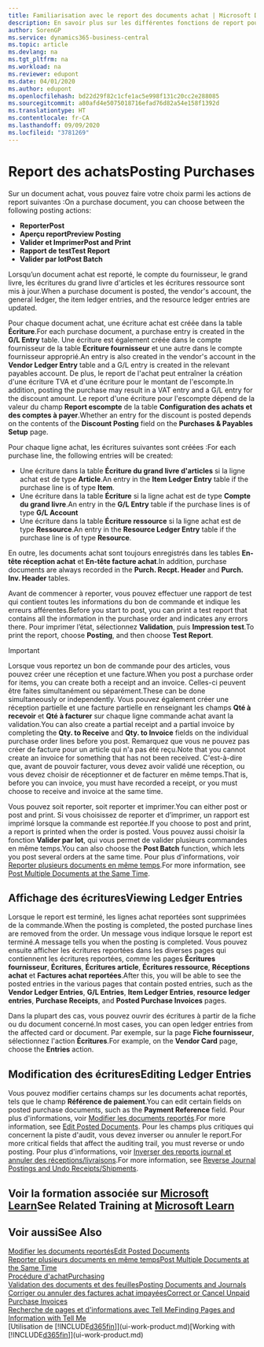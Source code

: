 ```yaml
---
title: Familiarisation avec le report des documents achat | Microsoft Docs
description: En savoir plus sur les différentes fonctions de report pour reporter des documents achat et la manière de mettre à jour les documents reportés.
author: SorenGP
ms.service: dynamics365-business-central
ms.topic: article
ms.devlang: na
ms.tgt_pltfrm: na
ms.workload: na
ms.reviewer: edupont
ms.date: 04/01/2020
ms.author: edupont
ms.openlocfilehash: bd22d29f82c1cfe1ac5e998f131c20cc2e288085
ms.sourcegitcommit: a80afd4e5075018716efad76d82a54e158f1392d
ms.translationtype: HT
ms.contentlocale: fr-CA
ms.lasthandoff: 09/09/2020
ms.locfileid: "3781269"
---
```

# <a name="posting-purchases"></a><span data-ttu-id="254a5-103">Report des achats</span><span class="sxs-lookup"><span data-stu-id="254a5-103">Posting Purchases</span></span>
<span data-ttu-id="254a5-104">Sur un document achat, vous pouvez faire votre choix parmi les actions de report suivantes :</span><span class="sxs-lookup"><span data-stu-id="254a5-104">On a purchase document, you can choose between the following posting actions:</span></span>

* <span data-ttu-id="254a5-105">**Reporter**</span><span class="sxs-lookup"><span data-stu-id="254a5-105">**Post**</span></span>
* <span data-ttu-id="254a5-106">**Aperçu report**</span><span class="sxs-lookup"><span data-stu-id="254a5-106">**Preview Posting**</span></span>
* <span data-ttu-id="254a5-107">**Valider et Imprimer**</span><span class="sxs-lookup"><span data-stu-id="254a5-107">**Post and Print**</span></span>
* <span data-ttu-id="254a5-108">**Rapport de test**</span><span class="sxs-lookup"><span data-stu-id="254a5-108">**Test Report**</span></span>
* <span data-ttu-id="254a5-109">**Valider par lot**</span><span class="sxs-lookup"><span data-stu-id="254a5-109">**Post Batch**</span></span>

<span data-ttu-id="254a5-110">Lorsqu’un document achat est reporté, le compte du fournisseur, le grand livre, les écritures du grand livre d'articles et les écritures ressource sont mis à jour.</span><span class="sxs-lookup"><span data-stu-id="254a5-110">When a purchase document is posted, the vendor's account, the general ledger, the item ledger entries, and the resource ledger entries  are updated.</span></span>

<span data-ttu-id="254a5-111">Pour chaque document achat, une écriture achat est créée dans la table **Écriture**.</span><span class="sxs-lookup"><span data-stu-id="254a5-111">For each purchase document, a purchase entry is created in the **G/L Entry** table.</span></span> <span data-ttu-id="254a5-112">Une écriture est également créée dans le compte fournisseur de la table **Ecriture fournisseur** et une autre dans le compte fournisseur approprié.</span><span class="sxs-lookup"><span data-stu-id="254a5-112">An entry is also created in the vendor's account in the **Vendor Ledger Entry** table and a G/L entry is created in the relevant payables account.</span></span> <span data-ttu-id="254a5-113">De plus, le report de l'achat peut entraîner la création d'une écriture TVA et d'une écriture pour le montant de l'escompte.</span><span class="sxs-lookup"><span data-stu-id="254a5-113">In addition, posting the purchase may result in a VAT entry and a G/L entry for the discount amount.</span></span> <span data-ttu-id="254a5-114">Le report d'une écriture pour l'escompte dépend de la valeur du champ **Report escompte** de la table **Configuration des achats et des comptes à payer**.</span><span class="sxs-lookup"><span data-stu-id="254a5-114">Whether an entry for the discount is posted depends on the contents of the **Discount Posting** field on the **Purchases & Payables Setup** page.</span></span>

<span data-ttu-id="254a5-115">Pour chaque ligne achat, les écritures suivantes sont créées :</span><span class="sxs-lookup"><span data-stu-id="254a5-115">For each purchase line, the following entries will be created:</span></span>
- <span data-ttu-id="254a5-116">Une écriture dans la table **Écriture du grand livre d'articles** si la ligne achat est de type **Article**.</span><span class="sxs-lookup"><span data-stu-id="254a5-116">An entry in the **Item Ledger Entry** table if the purchase line is of type **Item**.</span></span>
- <span data-ttu-id="254a5-117">Une écriture dans la table **Écriture** si la ligne achat est de type **Compte du grand livre**.</span><span class="sxs-lookup"><span data-stu-id="254a5-117">An entry in the **G/L Entry** table if the purchase lines is of type **G/L Account**</span></span>
- <span data-ttu-id="254a5-118">Une écriture dans la table **Écriture ressource** si la ligne achat est de type **Ressource**.</span><span class="sxs-lookup"><span data-stu-id="254a5-118">An entry in the **Resource Ledger Entry** table if the purchase line is of type **Resource**.</span></span>

<span data-ttu-id="254a5-119">En outre, les documents achat sont toujours enregistrés dans les tables **En-tête réception achat** et **En-tête facture achat**.</span><span class="sxs-lookup"><span data-stu-id="254a5-119">In addition, purchase documents are always recorded in the **Purch. Recpt. Header** and **Purch. Inv. Header** tables.</span></span>

<span data-ttu-id="254a5-120">Avant de commencer à reporter, vous pouvez effectuer une rapport de test qui contient toutes les informations du bon de commande et indique les erreurs afférentes.</span><span class="sxs-lookup"><span data-stu-id="254a5-120">Before you start to post, you can print a test report that contains all the information in the purchase order and indicates any errors there.</span></span> <span data-ttu-id="254a5-121">Pour imprimer l’état, sélectionnez **Validation**, puis **Impression test**.</span><span class="sxs-lookup"><span data-stu-id="254a5-121">To print the report, choose **Posting**, and then choose **Test Report**.</span></span>

> [!IMPORTANT]  
>   <span data-ttu-id="254a5-122">Lorsque vous reportez un bon de commande pour des articles, vous pouvez créer une réception et une facture.</span><span class="sxs-lookup"><span data-stu-id="254a5-122">When you post a purchase order for items, you can create both a receipt and an invoice.</span></span> <span data-ttu-id="254a5-123">Celles-ci peuvent être faites simultanément ou séparément.</span><span class="sxs-lookup"><span data-stu-id="254a5-123">These can be done simultaneously or independently.</span></span> <span data-ttu-id="254a5-124">Vous pouvez également créer une réception partielle et une facture partielle en renseignant les champs **Qté à recevoir** et **Qté à facturer** sur chaque ligne commande achat avant la validation.</span><span class="sxs-lookup"><span data-stu-id="254a5-124">You can also create a partial receipt and a partial invoice by completing the **Qty. to Receive** and **Qty. to Invoice** fields on the individual purchase order lines before you post.</span></span> <span data-ttu-id="254a5-125">Remarquez que vous ne pouvez pas créer de facture pour un article qui n'a pas été reçu.</span><span class="sxs-lookup"><span data-stu-id="254a5-125">Note that you cannot create an invoice for something that has not been received.</span></span> <span data-ttu-id="254a5-126">C'est-à-dire que, avant de pouvoir facturer, vous devez avoir validé une réception, ou vous devez choisir de réceptionner et de facturer en même temps.</span><span class="sxs-lookup"><span data-stu-id="254a5-126">That is, before you can invoice, you must have recorded a receipt, or you must choose to receive and invoice at the same time.</span></span>

<span data-ttu-id="254a5-127">Vous pouvez soit reporter, soit reporter et imprimer.</span><span class="sxs-lookup"><span data-stu-id="254a5-127">You can either post or post and print.</span></span> <span data-ttu-id="254a5-128">Si vous choisissez de reporter et d’imprimer, un rapport est imprimé lorsque la commande est reportée.</span><span class="sxs-lookup"><span data-stu-id="254a5-128">If you choose to post and print, a report is printed when the order is posted.</span></span> <span data-ttu-id="254a5-129">Vous pouvez aussi choisir la fonction **Valider par lot**, qui vous permet de valider plusieurs commandes en même temps.</span><span class="sxs-lookup"><span data-stu-id="254a5-129">You can also choose the **Post Batch** function, which lets you post several orders at the same time.</span></span> <span data-ttu-id="254a5-130">Pour plus d'informations, voir [Reporter plusieurs documents en même temps](ui-batch-posting.md).</span><span class="sxs-lookup"><span data-stu-id="254a5-130">For more information, see [Post Multiple Documents at the Same Time](ui-batch-posting.md).</span></span>

## <a name="viewing-ledger-entries"></a><span data-ttu-id="254a5-131">Affichage des écritures</span><span class="sxs-lookup"><span data-stu-id="254a5-131">Viewing Ledger Entries</span></span>
<span data-ttu-id="254a5-132">Lorsque le report est terminé, les lignes achat reportées sont supprimées de la commande.</span><span class="sxs-lookup"><span data-stu-id="254a5-132">When the posting is completed, the posted purchase lines are removed from the order.</span></span> <span data-ttu-id="254a5-133">Un message vous indique lorsque le report est terminé.</span><span class="sxs-lookup"><span data-stu-id="254a5-133">A message tells you when the posting is completed.</span></span> <span data-ttu-id="254a5-134">Vous pouvez ensuite afficher les écritures reportées dans les diverses pages qui contiennent les écritures reportées, comme les pages **Écritures fournisseur**, **Écritures**, **Écritures article**, **Écritures ressource**, **Réceptions achat** et **Factures achat reportées**.</span><span class="sxs-lookup"><span data-stu-id="254a5-134">After this, you will be able to see the posted entries in the various pages that contain posted entries, such as the **Vendor Ledger Entries**, **G/L Entries**, **Item Ledger Entries**, **resource ledger entries**, **Purchase Receipts**, and **Posted Purchase Invoices** pages.</span></span>

<span data-ttu-id="254a5-135">Dans la plupart des cas, vous pouvez ouvrir des écritures à partir de la fiche ou du document concerné.</span><span class="sxs-lookup"><span data-stu-id="254a5-135">In most cases, you can open ledger entries from the affected card or document.</span></span> <span data-ttu-id="254a5-136">Par exemple, sur la page **Fiche fournisseur**, sélectionnez l'action **Écritures**.</span><span class="sxs-lookup"><span data-stu-id="254a5-136">For example, on the **Vendor Card** page, choose the **Entries** action.</span></span>

## <a name="editing-ledger-entries"></a><span data-ttu-id="254a5-137">Modification des écritures</span><span class="sxs-lookup"><span data-stu-id="254a5-137">Editing Ledger Entries</span></span>
<span data-ttu-id="254a5-138">Vous pouvez modifier certains champs sur les documents achat reportés, tels que le champ **Référence de paiement**.</span><span class="sxs-lookup"><span data-stu-id="254a5-138">You can edit certain fields on posted purchase documents, such as the **Payment Reference** field.</span></span> <span data-ttu-id="254a5-139">Pour plus d'informations, voir [Modifier les documents reportés](across-edit-posted-document.md).</span><span class="sxs-lookup"><span data-stu-id="254a5-139">For more information, see [Edit Posted Documents](across-edit-posted-document.md).</span></span> <span data-ttu-id="254a5-140">Pour les champs plus critiques qui concernent la piste d'audit, vous devez inverser ou annuler le report.</span><span class="sxs-lookup"><span data-stu-id="254a5-140">For more critical fields that affect the auditing trail, you must reverse or undo posting.</span></span> <span data-ttu-id="254a5-141">Pour plus d'informations, voir [Inverser des reports journal et annuler des réceptions/livraisons](finance-how-reverse-journal-posting.md).</span><span class="sxs-lookup"><span data-stu-id="254a5-141">For more information, see [Reverse Journal Postings and Undo Receipts/Shipments](finance-how-reverse-journal-posting.md).</span></span>

## <a name="see-related-training-at-microsoft-learn"></a><span data-ttu-id="254a5-142">Voir la formation associée sur [Microsoft Learn](/learn/modules/receive-invoice-dynamics-d365-business-central/index)</span><span class="sxs-lookup"><span data-stu-id="254a5-142">See Related Training at [Microsoft Learn](/learn/modules/receive-invoice-dynamics-d365-business-central/index)</span></span>

## <a name="see-also"></a><span data-ttu-id="254a5-143">Voir aussi</span><span class="sxs-lookup"><span data-stu-id="254a5-143">See Also</span></span>
[<span data-ttu-id="254a5-144">Modifier les documents reportés</span><span class="sxs-lookup"><span data-stu-id="254a5-144">Edit Posted Documents</span></span>](across-edit-posted-document.md)  
[<span data-ttu-id="254a5-145">Reporter plusieurs documents en même temps</span><span class="sxs-lookup"><span data-stu-id="254a5-145">Post Multiple Documents at the Same Time</span></span>](ui-batch-posting.md)  
[<span data-ttu-id="254a5-146">Procédure d'achat</span><span class="sxs-lookup"><span data-stu-id="254a5-146">Purchasing</span></span>](purchasing-manage-purchasing.md)  
[<span data-ttu-id="254a5-147">Validation des documents et des feuilles</span><span class="sxs-lookup"><span data-stu-id="254a5-147">Posting Documents and Journals</span></span>](ui-post-documents-journals.md)  
[<span data-ttu-id="254a5-148">Corriger ou annuler des factures achat impayées</span><span class="sxs-lookup"><span data-stu-id="254a5-148">Correct or Cancel Unpaid Purchase Invoices</span></span>](purchasing-how-correct-cancel-unpaid-purchase-invoices.md)  
[<span data-ttu-id="254a5-149">Recherche de pages et d'informations avec Tell Me</span><span class="sxs-lookup"><span data-stu-id="254a5-149">Finding Pages and Information with Tell Me</span></span>](ui-search.md)  
<span data-ttu-id="254a5-150">[Utilisation de [!INCLUDE[d365fin](includes/d365fin_md.md)]](ui-work-product.md)</span><span class="sxs-lookup"><span data-stu-id="254a5-150">[Working with [!INCLUDE[d365fin](includes/d365fin_md.md)]](ui-work-product.md)</span></span>
